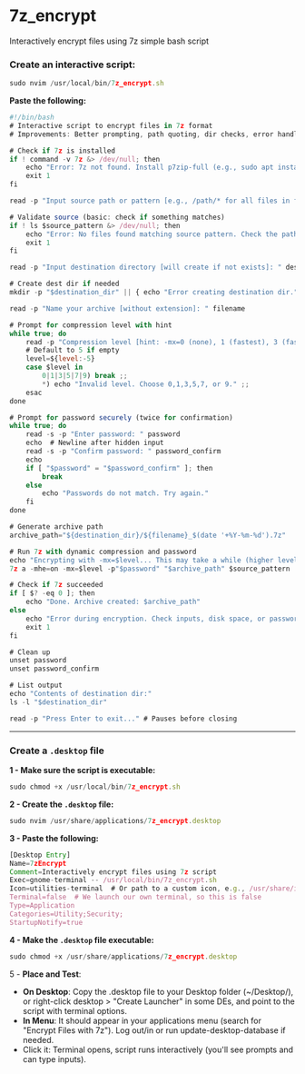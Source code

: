 # 7z_encrypt
Interactively encrypt files using 7z simple bash script

### Create an interactive script:

```javascript
sudo nvim /usr/local/bin/7z_encrypt.sh
```

**Paste the following:**

```javascript
#!/bin/bash
# Interactive script to encrypt files in 7z format
# Improvements: Better prompting, path quoting, dir checks, error handling, password security, compression level choice

# Check if 7z is installed
if ! command -v 7z &> /dev/null; then
    echo "Error: 7z not found. Install p7zip-full (e.g., sudo apt install p7zip-full on Ubuntu)."
    exit 1
fi

read -p "Input source path or pattern [e.g., /path/* for all files in folder]: " source_pattern

# Validate source (basic: check if something matches)
if ! ls $source_pattern &> /dev/null; then
    echo "Error: No files found matching source pattern. Check the path."
    exit 1
fi

read -p "Input destination directory [will create if not exists]: " destination_dir

# Create dest dir if needed
mkdir -p "$destination_dir" || { echo "Error creating destination dir."; exit 1; }

read -p "Name your archive [without extension]: " filename

# Prompt for compression level with hint
while true; do
    read -p "Compression level [hint: -mx=0 (none), 1 (fastest), 3 (fast), 5 (normal/default), 7 (max), 9 (ultra)]: " level
    # Default to 5 if empty
    level=${level:-5}
    case $level in
        0|1|3|5|7|9) break ;;
        *) echo "Invalid level. Choose 0,1,3,5,7, or 9." ;;
    esac
done

# Prompt for password securely (twice for confirmation)
while true; do
    read -s -p "Enter password: " password
    echo  # Newline after hidden input
    read -s -p "Confirm password: " password_confirm
    echo
    if [ "$password" = "$password_confirm" ]; then
        break
    else
        echo "Passwords do not match. Try again."
    fi
done

# Generate archive path
archive_path="${destination_dir}/${filename}_$(date '+%Y-%m-%d').7z"

# Run 7z with dynamic compression and password
echo "Encrypting with -mx=$level... This may take a while (higher levels are slower)."
7z a -mhe=on -mx=$level -p"$password" "$archive_path" $source_pattern

# Check if 7z succeeded
if [ $? -eq 0 ]; then
    echo "Done. Archive created: $archive_path"
else
    echo "Error during encryption. Check inputs, disk space, or password."
    exit 1
fi

# Clean up
unset password
unset password_confirm

# List output
echo "Contents of destination dir:"
ls -l "$destination_dir"

read -p "Press Enter to exit..." # Pauses before closing
```

***

### Create a `.desktop` file

**1 - Make sure the script is executable:**

```javascript
sudo chmod +x /usr/local/bin/7z_encrypt.sh
```

**2 - Create the `.desktop` file:**

```javascript
sudo nvim /usr/share/applications/7z_encrypt.desktop
```

**3 - Paste the following:**

```javascript
[Desktop Entry]
Name=7zEncrypt
Comment=Interactively encrypt files using 7z script
Exec=gnome-terminal -- /usr/local/bin/7z_encrypt.sh
Icon=utilities-terminal  # Or path to a custom icon, e.g., /usr/share/icons/hicolor/48x48/apps/archiver.png
Terminal=false  # We launch our own terminal, so this is false
Type=Application
Categories=Utility;Security;
StartupNotify=true
```

**4 - Make the `.desktop` file executable:**

```javascript
sudo chmod +x /usr/share/applications/7z_encrypt.desktop
```

5 - **Place and Test**:

- **On Desktop**: Copy the .desktop file to your Desktop folder (~/Desktop/), or right-click desktop > "Create Launcher" in some DEs, and point to the script with terminal options.
- **In Menu**: It should appear in your applications menu (search for "Encrypt Files with 7z"). Log out/in or run update-desktop-database if needed.
- Click it: Terminal opens, script runs interactively (you'll see prompts and can type inputs).
